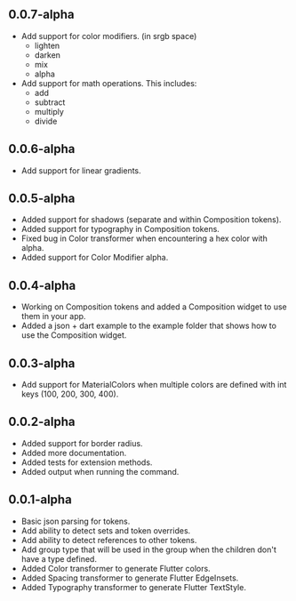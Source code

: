 ## 0.0.7-alpha

- Add support for color modifiers. (in srgb space)
  - lighten
  - darken
  - mix
  - alpha
- Add support for math operations. This includes:
  - add
  - subtract
  - multiply
  - divide

## 0.0.6-alpha

- Add support for linear gradients.

## 0.0.5-alpha

- Added support for shadows (separate and within Composition tokens).
- Added support for typography in Composition tokens.
- Fixed bug in Color transformer when encountering a hex color with alpha.
- Added support for Color Modifier alpha.

## 0.0.4-alpha

- Working on Composition tokens and added a Composition widget to use them in your app.
- Added a json + dart example to the example folder that shows how to use the Composition widget.

## 0.0.3-alpha

- Add support for MaterialColors when multiple colors are defined with int keys (100, 200, 300, 400).

## 0.0.2-alpha

- Added support for border radius.
- Added more documentation.
- Added tests for extension methods.
- Added output when running the command.

## 0.0.1-alpha

- Basic json parsing for tokens.
- Add ability to detect sets and token overrides.
- Add ability to detect references to other tokens.
- Add group type that will be used in the group when the children don't have a type defined.
- Added Color transformer to generate Flutter colors.
- Added Spacing transformer to generate Flutter EdgeInsets.
- Added Typography transformer to generate Flutter TextStyle.
